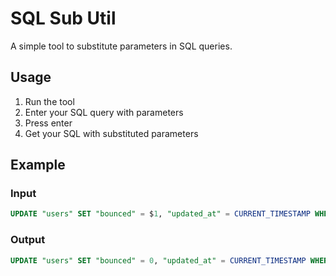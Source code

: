 # SQL Sub Util

A simple tool to substitute parameters in SQL queries.

## Usage

1. Run the tool
2. Enter your SQL query with parameters
3. Press enter
4. Get your SQL with substituted parameters

## Example

### Input
```sql
UPDATE "users" SET "bounced" = $1, "updated_at" = CURRENT_TIMESTAMP WHERE ("id" = $2 AND "value" = $3 AND "deleted_at" IS NULL) -- PARAMETERS: [0,"7d1024f7-703d-42f7-bd0b-6e168c6cd0e8","my value"]
```

### Output
```sql
UPDATE "users" SET "bounced" = 0, "updated_at" = CURRENT_TIMESTAMP WHERE ("id" = '7d1024f7-703d-42f7-bd0b-6e168c6cd0e8' AND "value" = 'my value' AND "deleted_at" IS NULL)
```
